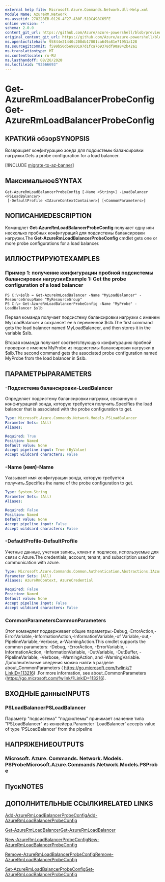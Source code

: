 ```yaml
---
external help file: Microsoft.Azure.Commands.Network.dll-Help.xml
Module Name: AzureRM.Network
ms.assetid: 278228EB-0126-4F27-A30F-51DC498C65FE
online version: ''
schema: 2.0.0
content_git_url: https://github.com/Azure/azure-powershell/blob/preview/src/ResourceManager/Network/Commands.Network/help/Get-AzureRmLoadBalancerProbeConfig.md
original_content_git_url: https://github.com/Azure/azure-powershell/blob/preview/src/ResourceManager/Network/Commands.Network/help/Get-AzureRmLoadBalancerProbeConfig.md
ms.openlocfilehash: 95844e21440c208db17001ca649a81e71951a128
ms.sourcegitcommit: f599b50d5e980197d1fca769378df90a842b42a1
ms.translationtype: MT
ms.contentlocale: ru-RU
ms.lasthandoff: 08/20/2020
ms.locfileid: "93566693"
---
```

# <span data-ttu-id="ec3d9-101">Get-AzureRmLoadBalancerProbeConfig</span><span class="sxs-lookup"><span data-stu-id="ec3d9-101">Get-AzureRmLoadBalancerProbeConfig</span></span>

## <span data-ttu-id="ec3d9-102">КРАТКИй обзор</span><span class="sxs-lookup"><span data-stu-id="ec3d9-102">SYNOPSIS</span></span>
<span data-ttu-id="ec3d9-103">Возвращает конфигурацию зонда для подсистемы балансировки нагрузки.</span><span class="sxs-lookup"><span data-stu-id="ec3d9-103">Gets a probe configuration for a load balancer.</span></span>

[!INCLUDE [migrate-to-az-banner](../../includes/migrate-to-az-banner.md)]

## <span data-ttu-id="ec3d9-104">Максимальное</span><span class="sxs-lookup"><span data-stu-id="ec3d9-104">SYNTAX</span></span>

```
Get-AzureRmLoadBalancerProbeConfig [-Name <String>] -LoadBalancer <PSLoadBalancer>
 [-DefaultProfile <IAzureContextContainer>] [<CommonParameters>]
```

## <span data-ttu-id="ec3d9-105">NОПИСАНИЕ</span><span class="sxs-lookup"><span data-stu-id="ec3d9-105">DESCRIPTION</span></span>
<span data-ttu-id="ec3d9-106">Командлет **Get-AzureRmLoadBalancerProbeConfig** получает одну или несколько пробных конфигураций для подсистемы балансировки нагрузки.</span><span class="sxs-lookup"><span data-stu-id="ec3d9-106">The **Get-AzureRmLoadBalancerProbeConfig** cmdlet gets one or more probe configurations for a load balancer.</span></span>

## <span data-ttu-id="ec3d9-107">ИЛЛЮСТРИРУЮТ</span><span class="sxs-lookup"><span data-stu-id="ec3d9-107">EXAMPLES</span></span>

### <span data-ttu-id="ec3d9-108">Пример 1: получение конфигурации пробной подсистемы балансировки нагрузки</span><span class="sxs-lookup"><span data-stu-id="ec3d9-108">Example 1: Get the probe configuration of a load balancer</span></span>
```
PS C:\>$slb = Get-AzureRmLoadBalancer -Name "MyLoadBalancer" -ResourceGroupName "MyResourceGroup"
PS C:\> Get-AzureRmLoadBalancerProbeConfig -Name "MyProbe" -LoadBalancer $slb
```

<span data-ttu-id="ec3d9-109">Первая команда получает подсистему балансировки нагрузки с именем MyLoadBalancer и сохраняет ее в переменной $slb.</span><span class="sxs-lookup"><span data-stu-id="ec3d9-109">The first command gets the load balancer named MyLoadBalancer, and then stores it in the variable $slb.</span></span>

<span data-ttu-id="ec3d9-110">Вторая команда получает соответствующую конфигурацию пробной проверки с именем MyProbe из подсистемы балансировки нагрузки в $slb.</span><span class="sxs-lookup"><span data-stu-id="ec3d9-110">The second command gets the associated probe configuration named MyProbe from the load balancer in $slb.</span></span>

## <span data-ttu-id="ec3d9-111">ПАРАМЕТРЫ</span><span class="sxs-lookup"><span data-stu-id="ec3d9-111">PARAMETERS</span></span>

### <span data-ttu-id="ec3d9-112">-Подсистема балансировки</span><span class="sxs-lookup"><span data-stu-id="ec3d9-112">-LoadBalancer</span></span>
<span data-ttu-id="ec3d9-113">Определяет подсистему балансировки нагрузки, связанную с конфигурацией зонда, которую требуется получить.</span><span class="sxs-lookup"><span data-stu-id="ec3d9-113">Specifies the load balancer that is associated with the probe configuration to get.</span></span>

```yaml
Type: Microsoft.Azure.Commands.Network.Models.PSLoadBalancer
Parameter Sets: (All)
Aliases: 

Required: True
Position: Named
Default value: None
Accept pipeline input: True (ByValue)
Accept wildcard characters: False
```

### <span data-ttu-id="ec3d9-114">-Name (имя)</span><span class="sxs-lookup"><span data-stu-id="ec3d9-114">-Name</span></span>
<span data-ttu-id="ec3d9-115">Указывает имя конфигурации зонда, которую требуется получить.</span><span class="sxs-lookup"><span data-stu-id="ec3d9-115">Specifies the name of the probe configuration to get.</span></span>

```yaml
Type: System.String
Parameter Sets: (All)
Aliases: 

Required: False
Position: Named
Default value: None
Accept pipeline input: False
Accept wildcard characters: False
```

### <span data-ttu-id="ec3d9-116">-DefaultProfile</span><span class="sxs-lookup"><span data-stu-id="ec3d9-116">-DefaultProfile</span></span>
<span data-ttu-id="ec3d9-117">Учетные данные, учетная запись, клиент и подписка, используемые для связи с Azure.</span><span class="sxs-lookup"><span data-stu-id="ec3d9-117">The credentials, account, tenant, and subscription used for communication with azure.</span></span>

```yaml
Type: Microsoft.Azure.Commands.Common.Authentication.Abstractions.IAzureContextContainer
Parameter Sets: (All)
Aliases: AzureRmContext, AzureCredential

Required: False
Position: Named
Default value: None
Accept pipeline input: False
Accept wildcard characters: False
```

### <span data-ttu-id="ec3d9-118">CommonParameters</span><span class="sxs-lookup"><span data-stu-id="ec3d9-118">CommonParameters</span></span>
<span data-ttu-id="ec3d9-119">Этот командлет поддерживает общие параметры:-Debug,-ErrorAction,-ErrorVariable,-InformationAction,-InformationVariable,-of Variable,-out,-PipelineVariable,-Verbose, и-WarningAction.</span><span class="sxs-lookup"><span data-stu-id="ec3d9-119">This cmdlet supports the common parameters: -Debug, -ErrorAction, -ErrorVariable, -InformationAction, -InformationVariable, -OutVariable, -OutBuffer, -PipelineVariable, -Verbose, -WarningAction, and -WarningVariable.</span></span> <span data-ttu-id="ec3d9-120">Дополнительные сведения можно найти в разделе about_CommonParameters ( https://go.microsoft.com/fwlink/?LinkID=113216) .</span><span class="sxs-lookup"><span data-stu-id="ec3d9-120">For more information, see about_CommonParameters (https://go.microsoft.com/fwlink/?LinkID=113216).</span></span>

## <span data-ttu-id="ec3d9-121">ВХОДНЫЕ данные</span><span class="sxs-lookup"><span data-stu-id="ec3d9-121">INPUTS</span></span>

### <span data-ttu-id="ec3d9-122">PSLoadBalancer</span><span class="sxs-lookup"><span data-stu-id="ec3d9-122">PSLoadBalancer</span></span>
<span data-ttu-id="ec3d9-123">Параметр "подсистема" "подсистемы" принимает значение типа "PSLoadBalancer" из конвейера.</span><span class="sxs-lookup"><span data-stu-id="ec3d9-123">Parameter 'LoadBalancer' accepts value of type 'PSLoadBalancer' from the pipeline</span></span>

## <span data-ttu-id="ec3d9-124">НАПРЯЖЕНИЕ</span><span class="sxs-lookup"><span data-stu-id="ec3d9-124">OUTPUTS</span></span>

### <span data-ttu-id="ec3d9-125">Microsoft. Azure. Commands. Network. Models. PSProbe</span><span class="sxs-lookup"><span data-stu-id="ec3d9-125">Microsoft.Azure.Commands.Network.Models.PSProbe</span></span>

## <span data-ttu-id="ec3d9-126">Пуск</span><span class="sxs-lookup"><span data-stu-id="ec3d9-126">NOTES</span></span>

## <span data-ttu-id="ec3d9-127">ДОПОЛНИТЕЛЬНЫЕ ССЫЛКИ</span><span class="sxs-lookup"><span data-stu-id="ec3d9-127">RELATED LINKS</span></span>

[<span data-ttu-id="ec3d9-128">Add-AzureRmLoadBalancerProbeConfig</span><span class="sxs-lookup"><span data-stu-id="ec3d9-128">Add-AzureRmLoadBalancerProbeConfig</span></span>](./Add-AzureRmLoadBalancerProbeConfig.md)

[<span data-ttu-id="ec3d9-129">Get-AzureRmLoadBalancer</span><span class="sxs-lookup"><span data-stu-id="ec3d9-129">Get-AzureRmLoadBalancer</span></span>](./Get-AzureRmLoadBalancer.md)

[<span data-ttu-id="ec3d9-130">New-AzureRmLoadBalancerProbeConfig</span><span class="sxs-lookup"><span data-stu-id="ec3d9-130">New-AzureRmLoadBalancerProbeConfig</span></span>](./New-AzureRmLoadBalancerProbeConfig.md)

[<span data-ttu-id="ec3d9-131">Remove-AzureRmLoadBalancerProbeConfig</span><span class="sxs-lookup"><span data-stu-id="ec3d9-131">Remove-AzureRmLoadBalancerProbeConfig</span></span>](./Remove-AzureRmLoadBalancerProbeConfig.md)

[<span data-ttu-id="ec3d9-132">Set-AzureRmLoadBalancerProbeConfig</span><span class="sxs-lookup"><span data-stu-id="ec3d9-132">Set-AzureRmLoadBalancerProbeConfig</span></span>](./Set-AzureRmLoadBalancerProbeConfig.md)



